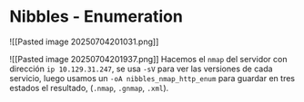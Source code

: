 # Nibbles - Enumeration
![[Pasted image 20250704201031.png]]

![[Pasted image 20250704201937.png]]
Hacemos el `nmap` del servidor con dirección `ip 10.129.31.247`, se usa `-sV` para ver las versiones de cada servicio, luego usamos un `-oA nibbles_nmap_http_enum` para guardar en tres estados el resultado, (`.nmap`, `.gnmap`, `.xml`).